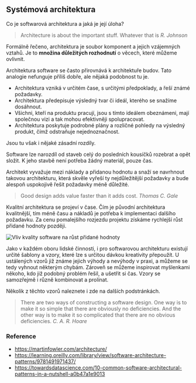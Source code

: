 ## Systémová architektura

Co je softwarová architektura a jaká je její úloha?

> Architecture is about the important stuff. Whatever that is *R. Johnson*

Formálně řečeno, architektura je soubor komponent a jejich vzájemných vztahů. 
Je to **množina důležitých rozhodnutí** o věcech, které můžeme ovlivnit.

Architektura software se často přirovnává k architektuře budov.
Tato analogie nefunguje příliš dobře, ale nějaká podobnost tu je.

* Architektura vzniká v určitém čase, s určitými předpoklady, a řeší známé požadavky.
* Architektura předepisuje výsledný tvar či ideál, kterého se snažíme dosáhnout. 
* Všichni, kteří na produktu pracují, jsou s tímto ideálem obeznámeni, mají společnou vizi a tak mohou efektivněji spolupracovat.
* Architektura poskytuje podrobné plány a rozličné pohledy na výsledný produkt, čímž odstraňuje nejednoznačnost.

Jsou tu však i nějaké zásadní rozdíly.

Software lze narozdíl od staveb celý do posledních kousíčků rozebrat a opět složit.
K jeho stavbě není potřeba žádný materiál, pouze čas.

Architekt vyvažuje mezi náklady a přidanou hodnotu a snaží se navrhnout takovou architekturu, která skvěle vyřeší ty nejdůležitější požadavky a bude alespoň uspokojivě řešit požadavky méně důležité.

> Good design adds value faster than it adds cost. *Thomas C. Gale*

Kvalitní architektura se projeví v čase. Čím je původní architektura kvalitnější, tím méně času a nákladů je potřeba k implementaci dalšího požadavku. Za cenu pomalejšího rozjezdu projektu získáme rychlejší růst přidané hodnoty později.

![Vliv kvality software na růst přidané hodnoty](https://martinfowler.com/articles/is-quality-worth-cost/both.png)

Jako v každém oboru lidské činnosti, i pro softwarovou architekturu existují určité šablony a vzory, které lze s určitou dávkou kreativity přepoužít. 
U ustálených vzorů již známe jejich výhody a nevýhody v praxi, a můžeme se tedy vyhnout některým chybám.
Zároveň se můžeme inspirovat myšlenkami někoho, kdo již podobný problém řešil, a ušetřit si čas.
Vzory se samozřejmě i různě kombinovat a prolínat.
 
Několik z těchto vzorů naleznete i zde na dalších podstránkách.

> There are two ways of constructing a software design. One way is to make it so simple that there are obviously no deficiencies. And the other way is to make it so complicated that there are no obvious deficiencies. *C. A. R. Hoare*

### Reference

* https://martinfowler.com/architecture/
* https://learning.oreilly.com/library/view/software-architecture-patterns/9781491971437/
* https://towardsdatascience.com/10-common-software-architectural-patterns-in-a-nutshell-a0b47a1e9013
